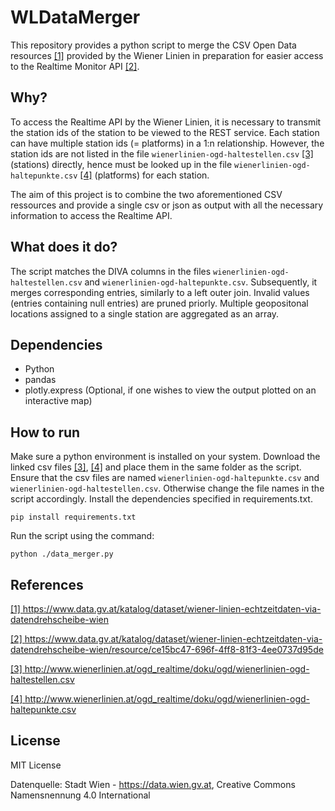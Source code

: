 # WLDataMerger
This repository provides a python script to merge the CSV Open Data resources [[1]](#1) provided by the Wiener Linien in preparation for easier access to the Realtime Monitor API [[2]](#2).

## Why?
To access the Realtime API by the Wiener Linien, it is necessary to transmit the station ids of the station to be viewed to the REST service. Each station can have multiple station ids (= platforms) in a 1:n relationship. However, the station ids are not listed in the file ``wienerlinien-ogd-haltestellen.csv`` [[3]](#3) (stations) directly, hence must be looked up in the file ``wienerlinien-ogd-haltepunkte.csv`` [[4]](#4) (platforms) for each station.

The aim of this project is to combine the two aforementioned CSV ressources and provide a single csv or json as output with all the necessary information to access the Realtime API.

## What does it do?
The script matches the DIVA columns in the files ``wienerlinien-ogd-haltestellen.csv`` and ``wienerlinien-ogd-haltepunkte.csv``. Subsequently, it merges corresponding entries, similarly to a left outer join. Invalid values (entries containing null entries) are pruned priorly. Multiple geopositonal locations assigned to a single station are aggregated as an array.

## Dependencies
<ul>
    <li>Python</li>
    <li>pandas</li>
    <li>plotly.express (Optional, if one wishes to view the output plotted on an interactive map) </li>
</ul>

## How to run
Make sure a python environment is installed on your system.
Download the linked csv files [[3]](#3), [[4]](#4) and place them in the same folder as the script.
Ensure that the csv files are named ``wienerlinien-ogd-haltepunkte.csv`` and ``wienerlinien-ogd-haltestellen.csv``. Otherwise change the file names in the script accordingly.
Install the dependencies specified in requirements.txt.

``pip install requirements.txt``

Run the script using the command:

``python ./data_merger.py``

## References
<a href="https://www.data.gv.at/katalog/dataset/wiener-linien-echtzeitdaten-via-datendrehscheibe-wien" id="1">[1] https://www.data.gv.at/katalog/dataset/wiener-linien-echtzeitdaten-via-datendrehscheibe-wien</a> 

<a href="https://www.data.gv.at/katalog/dataset/wiener-linien-echtzeitdaten-via-datendrehscheibe-wien/resource/ce15bc47-696f-4ff8-81f3-4ee0737d95de" id="2">[2] https://www.data.gv.at/katalog/dataset/wiener-linien-echtzeitdaten-via-datendrehscheibe-wien/resource/ce15bc47-696f-4ff8-81f3-4ee0737d95de</a> 

<a href="http://www.wienerlinien.at/ogd_realtime/doku/ogd/wienerlinien-ogd-haltestellen.csv" id="3">[3] http://www.wienerlinien.at/ogd_realtime/doku/ogd/wienerlinien-ogd-haltestellen.csv</a> 

<a href="http://www.wienerlinien.at/ogd_realtime/doku/ogd/wienerlinien-ogd-haltepunkte.csv" id="4">[4] http://www.wienerlinien.at/ogd_realtime/doku/ogd/wienerlinien-ogd-haltepunkte.csv</a> 


## License
MIT License

Datenquelle: Stadt Wien - https://data.wien.gv.at, Creative Commons Namensnennung 4.0 International
